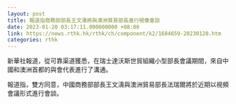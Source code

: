 ```yaml
---
layout: post
title: 報道指商務部部長王文濤將與澳洲貿易部長進行視像會談
date: 2023-01-20 03:17:11.000000000 +08:00
link: https://news.rthk.hk/rthk/ch/component/k2/1684659-20230120.htm
categories: rthk
---
```


新華社報道，從可靠渠道獲悉，在瑞士達沃斯世貿組織小型部長會議期間，來自中國和澳洲首都的與會代表進行了溝通。

報道指，雙方同意，中國商務部部長王文濤與澳洲貿易部長法瑞爾將於近期以視頻會議形式進行會談。
